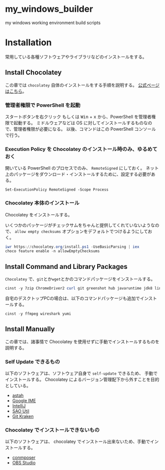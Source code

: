 # my_windows_builder
my windows working environment build scripts

# Installation
常用している各種ソフトウェアやライブラリなどのインストールをする。

## Install Chocolatey
この章では `chocolatey` 自体のインストールをする手順を説明する。
[公式ページはこちら](https://chocolatey.org/install)。

### 管理者権限で PowerShell を起動
スタートボタンを右クリック もしくは <kbd>Win</kbd> + <kbd>x</kbd> から、PowerShell を管理者権限で起動する。
ミドルウェアなどは OS に対してインストールするものなので、管理者権限が必要になる。
以後、コマンドはこの PowerShell コンソールで行う。

### Execution Policy を Chocolatey のインストール時のみ、ゆるめておく
開いている PowerShell のプロセスでのみ、 `RemoteSigned` にしておく。
ネット上のパッケージをダウンロード・インストールするために、設定する必要がある。

```posershell
Set-ExecutionPolicy RemoteSigned -Scope Process
```

### Chocolatey 本体のインストール
Chocolatey をインストールする。

いくつかのパッケージがチェックサムをちゃんと提供してくれていないようなので、
`allow empty checksums` オプションをデフォルトでつけるようにしておく。

```powershell
iwr https://chocolatey.org/install.ps1 -UseBasicParsing | iex
choco feature enable -n allowEmptyChecksums
```

## Install Command and Library Packages
`Chocolatey` で、`git`とか`wget`とかのコマンドパッケージをインストールする。

```powershell
cinst -y 7zip ChromeDriver2 curl git greenshot hub javaruntime jdk8 linkshellextension mysql MySql.Utilities mysql.workbench nodejs notepadplusplus plantuml php putty.portable python rsync ruby screentogif SQLite sqlite.analyzer sqlite.shell sysinternals vagrant virtualbox vlc wget whois winmerge-jp
```

自宅のデスクトップPCの場合は、以下のコマンドパッケージも追加でインストールする。

```powershell
cinst -y ffmpeg wireshark yumi
```

## Install Manually
この章では、諸事情で Chocolatey を使用せずに手動でインストールするものを説明する。

### Self Update できるもの
以下のソフトウェアは、ソフトウェア自身で `self-update` できるため、 手動でインストールする。
Chocolatey によるバージョン管理配下から外すことを目的としている。

* [astah](http://astah.change-vision.com/ja/)
* [Google IME](https://www.google.co.jp/ime/)
* [IntelliJ](https://www.jetbrains.com/)
* [SAO Util](http://www.gpbeta.com/ja/post/develop/sao-utils/)
* [Git Kraken](https://www.gitkraken.com/)

### Chocolatey でインストールできないもの
以下のソフトウェアは、 chocolatey でインストール出来ないため、手動でインストールする。

* [conmposer](https://getcomposer.org/)
* [OBS Studio](https://obsproject.com/)
